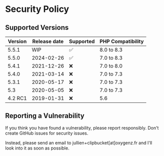 # Security Policy

## Supported Versions

| Version | Release date | Supported          | PHP Compatibility |
|---------|--------------|--------------------|-------------------|
| 5.5.1   | WIP          | :white_check_mark: | 8.0 to 8.3        |
| 5.5.0   | 2024-02-26   | :white_check_mark: | 7.0 to 8.3        |
| 5.4.1   | 2021-12-26   | :x:                | 7.0 to 8.0        |
| 5.4.0   | 2021-03-14   | :x:                | 7.0 to 7.3        |
| 5.3.1   | 2020-05-17   | :x:                | 7.0 to 7.3        |
| 5.3     | 2020-05-05   | :x:                | 7.0 to 7.3        |
| 4.2 RC1 | 2019-01-31   | :x:                | 5.6               |

## Reporting a Vulnerability
If you think you have found a vulnerability, please report responsibly. 
Don't create GitHub issues for security issues. 

Instead, please send an email to jullien+clipbucket[at]oxygenz.fr and I'll look into it as soon as possible.
